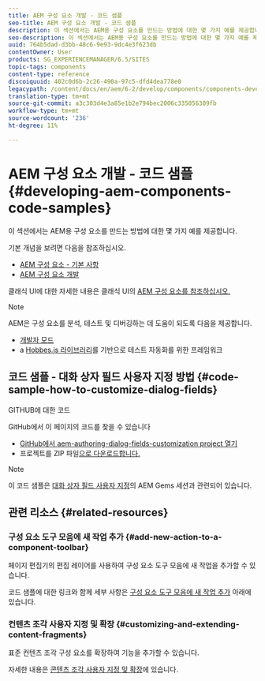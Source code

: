 ```yaml
---
title: AEM 구성 요소 개발 - 코드 샘플
seo-title: AEM 구성 요소 개발 - 코드 샘플
description: 이 섹션에서는 AEM용 구성 요소를 만드는 방법에 대한 몇 가지 예를 제공합니다.
seo-description: 이 섹션에서는 AEM용 구성 요소를 만드는 방법에 대한 몇 가지 예를 제공합니다.
uuid: 764b5dad-d3bb-48c6-9e93-9dc4e3f623db
contentOwner: User
products: SG_EXPERIENCEMANAGER/6.5/SITES
topic-tags: components
content-type: reference
discoiquuid: 402c0d6b-2c26-490a-97c5-dfd4dea778e0
legacypath: /content/docs/en/aem/6-2/develop/components/components-develop
translation-type: tm+mt
source-git-commit: a3c303d4e3a85e1b2e794bec2006c335056309fb
workflow-type: tm+mt
source-wordcount: '236'
ht-degree: 11%

---
```



# AEM 구성 요소 개발 - 코드 샘플{#developing-aem-components-code-samples}

이 섹션에서는 AEM용 구성 요소를 만드는 방법에 대한 몇 가지 예를 제공합니다.

기본 개념을 보려면 다음을 참조하십시오.

* [AEM 구성 요소 - 기본 사항](/help/sites-developing/components-basics.md)
* [AEM 구성 요소 개발](/help/sites-developing/developing-components.md)

클래식 UI에 대한 자세한 내용은 클래식 UI의 [AEM 구성 요소를 참조하십시오.](/help/sites-developing/developing-components-classic.md)

>[!NOTE]
>
>AEM은 구성 요소를 분석, 테스트 및 디버깅하는 데 도움이 되도록 다음을 제공합니다.
>
>* [개발자 모드](/help/sites-developing/developer-mode.md)
>* a [Hobbes.js 라이브러리](/help/sites-developing/hobbes.md)를 기반으로 테스트 자동화를 위한 프레임워크

>



## 코드 샘플 - 대화 상자 필드 사용자 지정 방법 {#code-sample-how-to-customize-dialog-fields}

GITHUB에 대한 코드

GitHub에서 이 페이지의 코드를 찾을 수 있습니다

* [GitHub에서 aem-authoring-dialog-fields-customization project 열기](https://github.com/Adobe-Marketing-Cloud/aem-authoring-dialog-fields-customization)
* 프로젝트를 ZIP 파일[으로 다운로드합니다.](https://github.com/Adobe-Marketing-Cloud/aem-authoring-dialog-fields-customization/archive/master.zip)

>[!NOTE]
>
>이 코드 샘플은 [대화 상자 필드 사용자 지정](https://docs.adobe.com/content/ddc/en/gems/customizing-dialog-fields-in-touch-ui.html)의 AEM Gems 세션과 관련되어 있습니다.

## 관련 리소스 {#related-resources}

### 구성 요소 도구 모음에 새 작업 추가 {#add-new-action-to-a-component-toolbar}

페이지 편집기의 편집 레이어를 사용하여 구성 요소 도구 모음에 새 작업을 추가할 수 있습니다.

코드 샘플에 대한 링크와 함께 세부 사항은 [구성 요소 도구 모음에 새 작업 추가](/help/sites-developing/customizing-page-authoring-touch.md#add-new-action-to-a-component-toolbar) 아래에 있습니다.

### 컨텐츠 조각 사용자 지정 및 확장 {#customizing-and-extending-content-fragments}

표준 컨텐츠 조각 구성 요소를 확장하여 기능을 추가할 수 있습니다.

자세한 내용은 [콘텐츠 조각 사용자 지정 및 확장](/help/sites-developing/customizing-content-fragments.md)에 있습니다.

